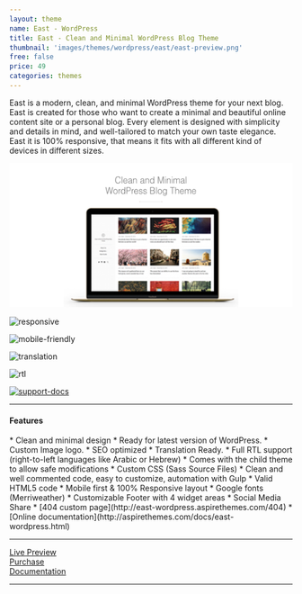 ```yaml
---
layout: theme
name: East - WordPress
title: East - Clean and Minimal WordPress Blog Theme
thumbnail: 'images/themes/wordpress/east/east-preview.png'
free: false
price: 49
categories: themes
---
```


East is a modern, clean, and minimal WordPress theme for your next blog. East is created for those who want to create a minimal and beautiful online content site or a personal blog. Every element is designed with simplicity and details in mind, and well-tailored to match your own taste elegance. East it is 100% responsive, that means it fits with all different kind of devices in different sizes.

![east-wordpress-full-preview](/images/themes/wordpress/east/east-preview.png)

![responsive](http://aspirethemes.github.io/images/envato/wordpress/east/responsive.png)

![mobile-friendly](http://aspirethemes.com/images/envato/wordpress/east/mobile-friendly.png)

![translation](http://aspirethemes.github.io/images/envato/wordpress/east/translation.png)

![rtl](http://aspirethemes.github.io/images/envato/wordpress/east/rtl.png)

[![support-docs](http://aspirethemes.github.io/images/envato/wordpress/east/support-docs.png)](http://aspirethemes.com/docs/east-wordpress.html)

---

#### Features

<div class="check-list" markdown='1'>
  * Clean and minimal design
  * Ready for latest version of WordPress.
  * Custom Image logo.
  * SEO optimized
  * Translation Ready.
  * Full RTL support (right-to-left languages like Arabic or Hebrew)
  * Comes with the child theme to allow safe modifications
  * Custom CSS (Sass Source Files)
  * Clean and well commented code, easy to customize, automation with Gulp
  * Valid HTML5 code
  * Mobile first & 100% Responsive layout
  * Google fonts (Merriweather)
  * Customizable Footer with 4 widget areas
  * Social Media Share
  * [404 custom page](http://east-wordpress.aspirethemes.com/404)
  * [Online documentation](http://aspirethemes.com/docs/east-wordpress.html)
</div>

---

<div class="row">
  <div class="column medium-4 large-4">
    <a class="button button--large button--expand" href="http://east-wordpress.aspirethemes.com/" target="_blank">Live Preview</a>
  </div>
  <div class="column medium-4 large-4">
    <a class="button button--expand button--large button--success" href="http://themeforest.net/item/east-clean-minimal-wordpress-blog-theme/15349397" target="_blank">Purchase</a>
  </div>
  <div class="column medium-4 large-4">
    <a class="button button--large button--expand" href="http://east-wordpress.aspirethemes.com/" target="_blank">Documentation</a>
  </div>
</div>

---